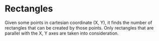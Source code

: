 # Rectangles
Given some points in cartesian coordinate (X, Y), it finds the number of rectangles that can be created by those points.
Only rectangles that are parallel with the X, Y axes are taken into consideration.
